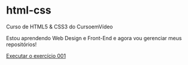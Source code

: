 # html-css
 Curso de HTML5 & CSS3 do CursoemVídeo

 Estou aprendendo Web Design e Front-End e agora vou gerenciar meus repositórios!

 <a href= "https://matheushslima.github.io/html-css/exercicios/ex001/index.html"> Executar o exercício 001</a>
